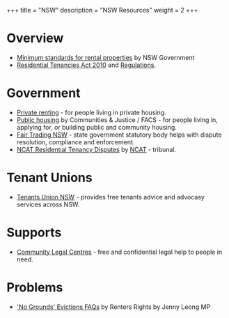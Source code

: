 +++
title = "NSW"
description = "NSW Resources"
weight = 2
+++

# Overview

- [Minimum standards for rental properties](https://www.nsw.gov.au/housing-and-construction/rules/minimum-standards-for-rental-properties) by NSW Government
- [Residential Tenancies Act 2010](https://legislation.nsw.gov.au/view/html/inforce/current/act-2010-042) and [Regulations](https://legislation.nsw.gov.au/view/html/inforce/current/sl-2019-0629).

# Government

- [Private renting](https://www.nsw.gov.au/housing-and-construction/renting-a-place-to-live) - for people living in private housing.
- [Public housing](https://www.facs.nsw.gov.au/housing) by Communities & Justice / FACS - for people living in, applying for, or building public and community housing.
- [Fair Trading NSW](https://www.fairtrading.nsw.gov.au/) - state government statutory body helps with dispute resolution, compliance and enforcement.
- [NCAT Residential Tenancy Disputes](https://ncat.nsw.gov.au/case-types/housing-and-property/tenancy.html) by [NCAT](https://ncat.nsw.gov.au/) - tribunal.

# Tenant Unions

- [Tenants Union NSW](https://www.tenants.org.au/) - provides free tenants advice and advocasy services across NSW.

# Supports

- [Community Legal Centres](https://www.clcnsw.org.au/) - free and confidential legal help to people in need.

# Problems

- ['No Grounds' Evictions FAQs](https://www.rentersrights.org.au/faqs) by Renters Rights by Jenny Leong MP

